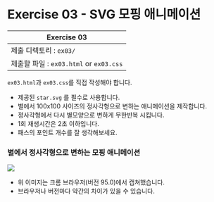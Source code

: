 # Exercise 03 - SVG 모핑 애니메이션

| Exercise 03              
| ------------------------ 
| 제출 디렉토리 : `ex03/`  
| 제출할 파일 : `ex03.html` or `ex03.css` 

`ex03.html`과 `ex03.css`를 직접 작성해야 합니다.

- 제공된 `star.svg` 를 필수로 사용합니다.
- 별에서 100x100 사이즈의 정사각형으로 변하는 애니메이션을 제작합니다.
- 정사각형에서 다시 별모양으로 변하게 무한반복 시킵니다.
- 1회 재생시간은 2초 이하입니다.
- 패스의 포인트 개수를 잘 생각해보세요.

### 별에서 정사각형으로 변하는 모핑 애니메이션

<img src=https://rubygarage.s3.amazonaws.com/uploads/article_image/file/3161/gif-morph_loop.gif>

- 위 이미지는 크롬 브라우저(버전 95.0)에서 캡쳐했습니다.
- 브라우저나 버전마다 약간의 차이가 있을 수 있습니다.
